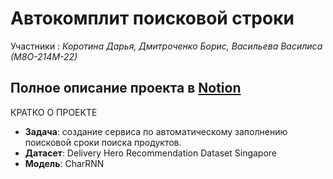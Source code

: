 # Автокомплит поисковой строки
Участники : 
*Коротина Дарья, Дмитроченко Борис, Васильева Василиса (М8О-214М-22)*





## **Полное описание проекта в [Notion](https://hissing-marlin-290.notion.site/ML_Autofill_the_search_bar-a4c2630514a64bfd9b0b2bba984dadc0?pvs=4)**

КРАТКО О ПРОЕКТЕ
  - **Задача**: создание сервиса по автоматическому заполнению поисковой сроки поиска продуктов.
  - **Датасет**: Delivery Hero Recommendation Dataset Singapore
  - **Модель**: CharRNN 


